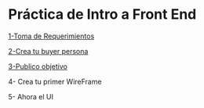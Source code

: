 
# Práctica de Intro a Front End

[1-Toma de Requerimientos](https://github.com/ErickOrtiz0298/MissionFrontEndErickOrtiz/blob/main/01-Intro/1.-Requerimientos.doc)

[2-Crea tu buyer persona](https://github.com/ErickOrtiz0298/MissionFrontEndErickOrtiz/blob/main/01-Intro/2.-persona.pdf) 

[3-Publico objetivo](https://github.com/ErickOrtiz0298/MissionFrontEndErickOrtiz/blob/main/01-Intro/3-Publico%20objetivo)

4- Crea tu primer WireFrame

5- Ahora el UI
